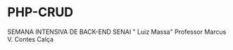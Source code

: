 # PHP-CRUD


SEMANA INTENSIVA DE BACK-END 
SENAI " Luiz Massa" 
Professor Marcus V. Contes Calça



